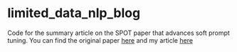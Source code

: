 # limited_data_nlp_blog
Code for the summary article on the SPOT paper that advances soft prompt tuning. You can find the original paper [here](https://aclanthology.org/2022.acl-long.346/) and my article [here](https://krishnan-aravind.github.io/limited_data_nlp_blog/) 
